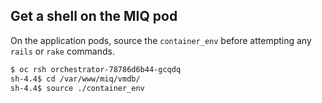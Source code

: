## Get a shell on the MIQ pod

On the application pods, source the `container_env` before attempting any `rails` or `rake` commands.

```bash
$ oc rsh orchestrator-78786d6b44-gcqdq
sh-4.4$ cd /var/www/miq/vmdb/
sh-4.4$ source ./container_env
```
